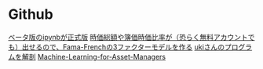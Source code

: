 # 
# Github
[ベータ版のipynbが正式版](https://github.com/J-Quants/jquants-api-client-python/tree/main/examples)
[時価総額や簿価時価比率が（恐らく無料アカウントでも）出せるので、Fama-Frenchの3ファクターモデルを作る](https://glossary.mizuho-sc.com/faq/show/1145?site_domain=default)
[ukiさんのプログラムを解剖](https://github.com/AlpacaDB/jquants-api-sample)
[Machine-Learning-for-Asset-Managers](https://github.com/emoen/Machine-Learning-for-Asset-Managers)
